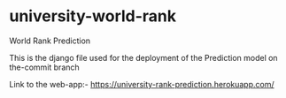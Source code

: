 # university-world-rank
World Rank Prediction

This is the django file used for the deployment of the Prediction model on the-commit branch

Link to the web-app:- https://university-rank-prediction.herokuapp.com/

